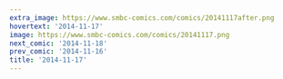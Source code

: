 ```yaml
---
extra_image: https://www.smbc-comics.com/comics/20141117after.png
hovertext: '2014-11-17'
image: https://www.smbc-comics.com/comics/20141117.png
next_comic: '2014-11-18'
prev_comic: '2014-11-16'
title: '2014-11-17'
---
```


